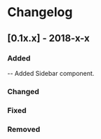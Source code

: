 # Changelog

## [0.1x.x] - 2018-x-x

### Added

-- Added Sidebar component.

### Changed

### Fixed

### Removed

